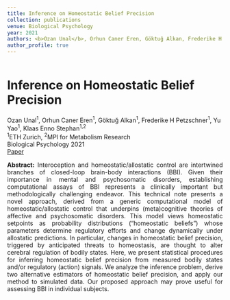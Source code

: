 ```yaml
---
title: Inference on Homeostatic Belief Precision
collection: publications
venue: Biological Psychology
year: 2021
authors: <b>Ozan Unal</b>, Orhun Caner Eren, Göktuğ Alkan, Frederike H Petzschner, Yu Yao, Klaas Enno Stephan
author_profile: true
---
```

<head>
  <link rel="stylesheet" href="/assets/css/bulma.min.css">
  <link rel="stylesheet" href="/assets/css/bulma-carousel.min.css">
  <link rel="stylesheet" href="/assets/css/bulma-slider.min.css">
  <link rel="stylesheet" href="/assets/css/fontawesome.all.min.css">
  <link rel="stylesheet"
  href="https://cdn.jsdelivr.net/gh/jpswalsh/academicons@1/css/academicons.min.css">
  <link rel="stylesheet" href="/assets/css/index.css">
</head>
<div class="hero-body">
    <div class="container is-max-desktop">
        <div class="columns is-centered">
        <div class="column has-text-centered">
            <h1 class="title is-3 publication-title">Inference on Homeostatic Belief Precision</h1>
            <div class="is-size-6 publication-authors">
                <span class="author-block">
                    Ozan Unal<sup>1</sup>, Orhun Caner Eren<sup>1</sup>, Göktuğ Alkan<sup>1</sup>, Frederike H Petzschner<sup>1</sup>, Yu Yao<sup>1</sup>, Klaas Enno Stephan<sup>1,2</sup>
                </span>
            </div>
            <div class="is-size-6 publication-authors">
                <span class="author-block"><sup>1</sup>ETH Zurich, <sup>2</sup>MPI for Metabolism Research <br> Biological Psychology 2021</span>
            </div>
            <div class="column has-text-centered">
                <div class="publication-links">
                    <span class="link-block">
                        <a href="https://www.sciencedirect.com/science/article/pii/S0301051121001836" target="_blank"
                        class="external-link button is-normal is-rounded is-dark">
                            <span>Paper</span>
                        </a>
                    </span>
                </div>
            </div>
        </div>     
    </div>
</div>
<p style="text-align: justify;"><b>Abstract:</b> Interoception and homeostatic/allostatic control are intertwined branches of closed-loop brain-body interactions (BBI). Given their importance in mental and psychosomatic disorders, establishing computational assays of BBI represents a clinically important but methodologically challenging endeavor. This technical note presents a novel approach, derived from a generic computational model of homeostatic/allostatic control that underpins (meta)cognitive theories of affective and psychosomatic disorders. This model views homeostatic setpoints as probability distributions (“homeostatic beliefs”) whose parameters determine regulatory efforts and change dynamically under allostatic predictions. In particular, changes in homeostatic belief precision, triggered by anticipated threats to homeostasis, are thought to alter cerebral regulation of bodily states. Here, we present statistical procedures for inferring homeostatic belief precision from measured bodily states and/or regulatory (action) signals. We analyze the inference problem, derive two alternative estimators of homeostatic belief precision, and apply our method to simulated data. Our proposed approach may prove useful for assessing BBI in individual subjects.